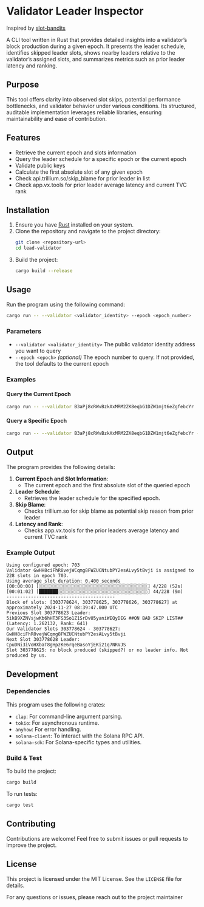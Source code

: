 # Validator Leader Inspector

Inspired by [slot-bandits](https://github.com/1000xsh/solana-slot-bandits)

A CLI tool written in Rust that provides detailed insights into a validator’s block production during a given epoch. It presents the leader schedule, identifies skipped leader slots, shows nearby leaders relative to the validator’s assigned slots, and summarizes metrics such as prior leader latency and ranking.

## Purpose

This tool offers clarity into observed slot skips, potential performance bottlenecks, and validator behavior under various conditions. Its structured, auditable implementation leverages reliable libraries, ensuring maintainability and ease of contribution.

## Features

- Retrieve the current epoch and slots information
- Query the leader schedule for a specific epoch or the current epoch
- Validate public keys
- Calculate the first absolute slot of any given epoch
- Check api.trillium.so/skip_blame for prior leader in list
- Check app.vx.tools for prior leader average latency and current TVC rank

## Installation

1. Ensure you have [Rust](https://www.rust-lang.org/tools/install) installed on your system.
2. Clone the repository and navigate to the project directory:
   ```bash
   git clone <repository-url>
   cd lead-validator
   ```
3. Build the project:
   ```bash
   cargo build --release
   ```

## Usage

Run the program using the following command:

```bash
cargo run -- --validator <validator_identity> --epoch <epoch_number>
```

### Parameters

- `--validator <validator_identity>` The public validator identity address you want to query
- `--epoch <epoch>` _(optional)_ The epoch number to query. If not provided, the tool defaults to the current epoch

### Examples

#### Query the Current Epoch

```bash
cargo run -- --validator B3aPj8cRWvBzkXxMRM2ZK8eqbG1DZW1mjt6eZgfebcYr
```

#### Query a Specific Epoch

```bash
cargo run -- --validator B3aPj8cRWvBzkXxMRM2ZK8eqbG1DZW1mjt6eZgfebcYr --epoch 250
```

## Output

The program provides the following details:

1. **Current Epoch and Slot Information**:
   - The current epoch and the first absolute slot of the queried epoch
2. **Leader Schedule**:
   - Retrieves the leader schedule for the specified epoch.
3. **Skip Blame**:
   - Checks trillium.so for skip blame as potential skip reason from prior leader
4. **Latency and Rank**:
   - Checks app.vx.tools for the prior leaders average latency and current TVC rank

### Example Output

```text
Using configured epoch: 703
Validator GwHH8ciFhR8vejWCqmg8FWZUCNtubPY2esALvy5tBvji is assigned to 228 slots in epoch 703.
Using average slot duration: 0.400 seconds
[00:00:00] [░░░░░░░░░░░░░░░░░░░░░░░░░░░░░░░░░░░░░░░░] 4/228 (52s)
[00:01:02] [███████░░░░░░░░░░░░░░░░░░░░░░░░░░░░░░░░░] 44/228 (9m)                                                                
----------------------------------------
Block of slots: [303778624, 303778625, 303778626, 303778627] at approximately 2024-11-27 08:39:47.000 UTC
Previous Slot 303778623 Leader: 5ikB9XZNVsjwKb6hHT3FS3So1Z1SrDvU5yaniWEQyDEG ##ON BAD SKIP LIST## (Latency: 1.262132, Rank: 641)
Our Validator Slots 303778624 - 303778627: GwHH8ciFhR8vejWCqmg8FWZUCNtubPY2esALvy5tBvji
Next Slot 303778628 Leader: CpuDNi3iVoHXbaT8gHpzKe6rqeBasoYjEKi21q7NRVJS
Slot 303778625: no block produced (skipped?) or no leader info. Not produced by us.
```

## Development

### Dependencies

This program uses the following crates:

- `clap`: For command-line argument parsing.
- `tokio`: For asynchronous runtime.
- `anyhow`: For error handling.
- `solana-client`: To interact with the Solana RPC API.
- `solana-sdk`: For Solana-specific types and utilities.

### Build & Test

To build the project:
```bash
cargo build
```

To run tests:
```bash
cargo test
```

## Contributing

Contributions are welcome! Feel free to submit issues or pull requests to improve the project.

## License

This project is licensed under the MIT License. See the `LICENSE` file for details.

For any questions or issues, please reach out to the project maintainer
